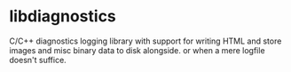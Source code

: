 # libdiagnostics
C/C++ diagnostics logging library with support for writing HTML and store images and misc binary data to disk alongside. or when a mere logfile doesn't suffice.

